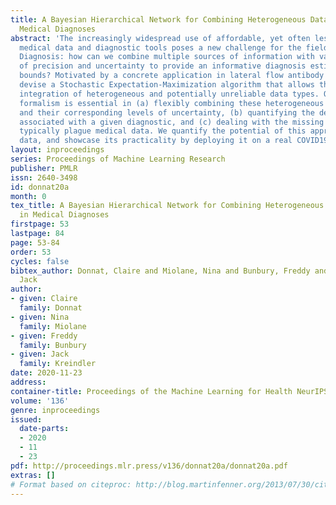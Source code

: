 ```yaml
---
title: A Bayesian Hierarchical Network for Combining Heterogeneous Data Sources in
  Medical Diagnoses
abstract: 'The increasingly widespread use of affordable, yet often less reliable
  medical data and diagnostic tools poses a new challenge for the field of ComputerAided
  Diagnosis: how can we combine multiple sources of information with varying levels
  of precision and uncertainty to provide an informative diagnosis estimate with confidence
  bounds? Motivated by a concrete application in lateral flow antibody testing, we
  devise a Stochastic Expectation-Maximization algorithm that allows the principled
  integration of heterogeneous and potentially unreliable data types. Our Bayesian
  formalism is essential in (a) flexibly combining these heterogeneous data sources
  and their corresponding levels of uncertainty, (b) quantifying the degree of confidence
  associated with a given diagnostic, and (c) dealing with the missing values that
  typically plague medical data. We quantify the potential of this approach on simulated
  data, and showcase its practicality by deploying it on a real COVID19 immunity study.'
layout: inproceedings
series: Proceedings of Machine Learning Research
publisher: PMLR
issn: 2640-3498
id: donnat20a
month: 0
tex_title: A Bayesian Hierarchical Network for Combining Heterogeneous Data Sources
  in Medical Diagnoses
firstpage: 53
lastpage: 84
page: 53-84
order: 53
cycles: false
bibtex_author: Donnat, Claire and Miolane, Nina and Bunbury, Freddy and Kreindler,
  Jack
author:
- given: Claire
  family: Donnat
- given: Nina
  family: Miolane
- given: Freddy
  family: Bunbury
- given: Jack
  family: Kreindler
date: 2020-11-23
address: 
container-title: Proceedings of the Machine Learning for Health NeurIPS Workshop
volume: '136'
genre: inproceedings
issued:
  date-parts:
  - 2020
  - 11
  - 23
pdf: http://proceedings.mlr.press/v136/donnat20a/donnat20a.pdf
extras: []
# Format based on citeproc: http://blog.martinfenner.org/2013/07/30/citeproc-yaml-for-bibliographies/
---
```

